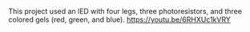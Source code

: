 This project used an lED with four legs, three photoresistors, and three colored gels (red, green, and blue). https://youtu.be/6RHXUc1kVRY
